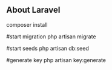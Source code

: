 ## About Laravel
composer install

#start migration
php artisan migrate

#start seeds
php artisan db:seed

#generate key
php artisan key:generate